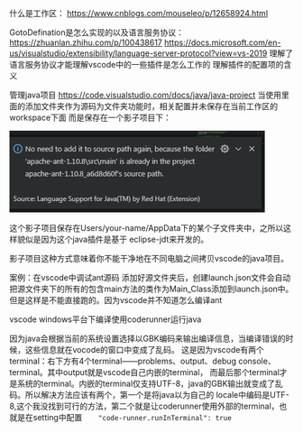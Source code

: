 什么是工作区：
https://www.cnblogs.com/mouseleo/p/12658924.html


GotoDefination是怎么实现的以及语言服务协议：
https://zhuanlan.zhihu.com/p/100438617
https://docs.microsoft.com/en-us/visualstudio/extensibility/language-server-protocol?view=vs-2019
理解了语言服务协议才能理解vscode中的一些插件是怎么工作的
理解插件的配置项的含义

管理java项目
https://code.visualstudio.com/docs/java/java-project
当使用里面的添加文件夹作为源码为文件夹功能时，相关配置并未保存在当前工作区的workspace下面
而是保存在一个影子项目下：

![img](/assets/resources/vscode/java_project_config_save_location.png)

这个影子项目保存在Users/your-name/AppData下的某个子文件夹中，之所以这样貌似是因为这个java插件是基于
eclipse-jdt来开发的。

影子项目这种方式意味着你不能干净地在不同电脑之间拷贝vscode的java项目。

案例：在vscode中调试ant源码
	添加好源文件夹后，创建launch.json文件会自动把源文件夹下的所有的包含main方法的类作为Main_Class添加到launch.json中。
但是这样是不能直接跑的。因为vscode并不知道怎么编译ant



vscode windows平台下编译使用coderunner运行java

因为java会根据当前的系统设置选择以GBK编码来输出编译信息，当编译错误的时候，这些信息就在vocode的窗口中变成了乱码。
这是因为vscode有两个terminal：右下方有4个terminal——problems、output、debug console、terminal。其中output就是vscode自己内嵌的terminal，
而最后那个terminal才是系统的terminal。内嵌的terminal仅支持UTF-8，java的GBK输出就变成了乱码。所以解决方法应该有两个，第一个是将java以为自己的
locale中编码是UTF-8,这个我没找到可行的方法，第二个就是让coderunner使用外部的terminal，也就是在setting中配置`    "code-runner.runInTerminal": true`
